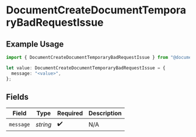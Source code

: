 # DocumentCreateDocumentTemporaryBadRequestIssue

## Example Usage

```typescript
import { DocumentCreateDocumentTemporaryBadRequestIssue } from "@documenso/sdk-typescript/models/errors";

let value: DocumentCreateDocumentTemporaryBadRequestIssue = {
  message: "<value>",
};
```

## Fields

| Field              | Type               | Required           | Description        |
| ------------------ | ------------------ | ------------------ | ------------------ |
| `message`          | *string*           | :heavy_check_mark: | N/A                |
